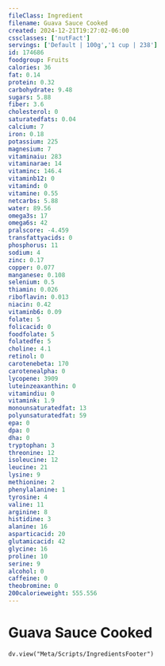 ```yaml
---
fileClass: Ingredient
filename: Guava Sauce Cooked
created: 2024-12-21T19:27:02-06:00
cssclasses: ['nutFact']
servings: ['Default | 100g','1 cup | 238']
id: 174686
foodgroup: Fruits
calories: 36
fat: 0.14
protein: 0.32
carbohydrate: 9.48
sugars: 5.88
fiber: 3.6
cholesterol: 0
saturatedfats: 0.04
calcium: 7
iron: 0.18
potassium: 225
magnesium: 7
vitaminaiu: 283
vitaminarae: 14
vitaminc: 146.4
vitaminb12: 0
vitamind: 0
vitamine: 0.55
netcarbs: 5.88
water: 89.56
omega3s: 17
omega6s: 42
pralscore: -4.459
transfattyacids: 0
phosphorus: 11
sodium: 4
zinc: 0.17
copper: 0.077
manganese: 0.108
selenium: 0.5
thiamin: 0.026
riboflavin: 0.013
niacin: 0.42
vitaminb6: 0.09
folate: 5
folicacid: 0
foodfolate: 5
folatedfe: 5
choline: 4.1
retinol: 0
carotenebeta: 170
carotenealpha: 0
lycopene: 3909
luteinzeaxanthin: 0
vitamindiu: 0
vitamink: 1.9
monounsaturatedfat: 13
polyunsaturatedfat: 59
epa: 0
dpa: 0
dha: 0
tryptophan: 3
threonine: 12
isoleucine: 12
leucine: 21
lysine: 9
methionine: 2
phenylalanine: 1
tyrosine: 4
valine: 11
arginine: 8
histidine: 3
alanine: 16
asparticacid: 20
glutamicacid: 42
glycine: 16
proline: 10
serine: 9
alcohol: 0
caffeine: 0
theobromine: 0
200calorieweight: 555.556
---
```


# Guava Sauce Cooked

```dataviewjs
dv.view("Meta/Scripts/IngredientsFooter")
```